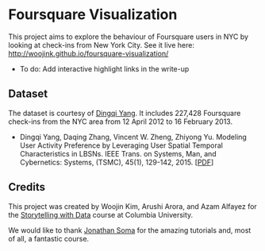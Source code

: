 # Foursquare Visualization
This project aims to explore the behaviour of Foursquare users in NYC by looking at check-ins from New York City. See it live here: http://woojink.github.io/foursquare-visualization/

* To do: Add interactive highlight links in the write-up

## Dataset
The dataset is courtesy of [Dingqi Yang](https://sites.google.com/site/yangdingqi/home/foursquare-dataset). It includes 227,428 Foursquare check-ins from the NYC area from 12 April 2012 to 16 February 2013.
* Dingqi Yang, Daqing Zhang, Vincent W. Zheng, Zhiyong Yu. Modeling User Activity Preference by Leveraging User Spatial Temporal Characteristics in LBSNs. IEEE Trans. on Systems, Man, and Cybernetics: Systems, (TSMC), 45(1), 129-142, 2015. [[PDF](http://www-public.tem-tsp.eu/~zhang_da/pub/TSMC_YANG_2014.pdf)]

## Credits
This project was created by Woojin Kim, Arushi Arora, and Azam Alfayez for the [Storytelling with Data](https://github.com/jsoma/storytelling-2015) course at Columbia University.

We would like to thank [Jonathan Soma](http://jonathansoma.com/) for the amazing tutorials and, most of all, a fantastic course.
